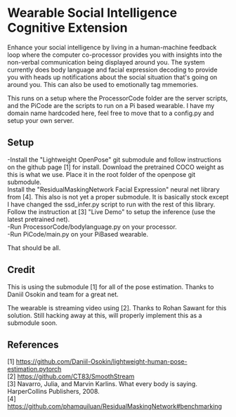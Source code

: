 # Wearable Social Intelligence Cognitive Extension

Enhance your social intelligence by living in a human-machine feedback loop where the computer co-processor provides you with insights into the non-verbal communication being displayed around you. The system currently does body language and facial expression decoding to provide you with heads up notifications about the social situation that's going on around you. This can also be used to emotionally tag mmemories.


This runs on a setup where the ProcessorCode folder are the server scripts, and the PiCode are the scripts to run on a Pi based wearable. I have my domain name hardcoded here, feel free to move that to a config.py and setup your own server.

## Setup

-Install the "Lightweight OpenPose" git submodule and follow instructions on the github page [1] for install. Download the pretrained COCO weight as this is what we use. Place it in the root folder of the openpose git submodule.  
Install the "ResidualMaskingNetwork Facial Expression" neural net library from [4]. This also is not yet a proper submodule. It is basically stock except I have changed the ssd_infer.py script to run with the rest of this library. Follow the instruction at [3] "Live Demo" to setup the inference (use the latest pretrained net).  
-Run ProcessorCode/bodylanguage.py on your processor.  
-Run PiCode/main.py on your PiBased wearable.  

That should be all.  

## Credit

This is using the submodule [1] for all of the pose estimation. Thanks to Daniil Osokin and team for a great net.

The wearable is streaming video using [2]. Thanks to Rohan Sawant for this solution. Still hacking away at this, will properly implement this as a submodule soon.

## References

[1] https://github.com/Daniil-Osokin/lightweight-human-pose-estimation.pytorch  
[2] https://github.com/CT83/SmoothStream  
[3] Navarro, Julia, and Marvin Karlins. What every body is saying. HarperCollins Publishers, 2008.  
[4] https://github.com/phamquiluan/ResidualMaskingNetwork#benchmarking  
